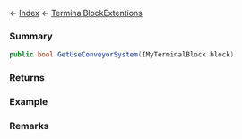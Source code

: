 ← [Index](Api-Index) ← [TerminalBlockExtentions](Sandbox.ModAPI.Ingame.TerminalBlockExtentions)

### Summary

```csharp
public bool GetUseConveyorSystem(IMyTerminalBlock block)
```

### Returns

### Example

### Remarks

